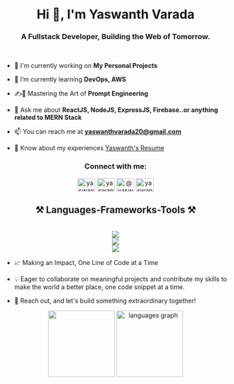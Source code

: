 <h1 align="center">Hi 👋, I'm Yaswanth Varada</h1>
<h3 align="center">A Fullstack Developer, Building the Web of Tomorrow.</h3>

<br>

- 🔭 I'm currently working on **My Personal Projects**

- 🌱 I’m currently learning **DevOps, AWS**

- ✍️🤖 Mastering the Art of **Prompt Engineering**  

- 💬 Ask me about **ReactJS, NodeJS, ExpressJS, Firebase..or anything related to MERN Stack**

- 📫 You can reach me at **yaswanthvarada20@gmail.com**

- 📄 Know about my experiences [Yaswanth's Resume](https://www.linkedin.com/in/yaswanth-varada/overlay/1732259196409/single-media-viewer/?profileId=ACoAADdJA_MBiYEtQDmIJTPBUk8C9pwHwEM476g)


<h3 align="center">Connect with me:</h3>
<p align="center">
<a href="https://linkedin.com/in/yaswanth varada" target="blank"><img align="center" src="https://raw.githubusercontent.com/rahuldkjain/github-profile-readme-generator/master/src/images/icons/Social/linked-in-alt.svg" alt="yaswanth varada" height="30" width="40" /></a>
<a href="https://instagram.com/yaswanth_varada" target="blank"><img align="center" src="https://raw.githubusercontent.com/rahuldkjain/github-profile-readme-generator/master/src/images/icons/Social/instagram.svg" alt="yaswanth_varada" height="30" width="40" /></a>
<a href="https://www.hackerrank.com/@yaswanthvarada20" target="blank"><img align="center" src="https://raw.githubusercontent.com/rahuldkjain/github-profile-readme-generator/master/src/images/icons/Social/hackerrank.svg" alt="@yaswanthvarada20" height="30" width="40" /></a>
<a href="https://www.leetcode.com/yaswanth_varada" target="blank"><img align="center" src="https://raw.githubusercontent.com/rahuldkjain/github-profile-readme-generator/master/src/images/icons/Social/leet-code.svg" alt="yaswanth_varada" height="30" width="40" /></a>
</p>

<h2 align="center">⚒️ Languages-Frameworks-Tools ⚒️</h2>
<br/>
<div align="center">
    <!-- First Row: Languages -->
    <img src="https://skillicons.dev/icons?i=html,css,javascript,typescript,python,c,cpp,java" />
    <br/>
    <!-- Second Row: Frameworks -->
    <img src="https://skillicons.dev/icons?i=react,nextjs,express,nodejs,bootstrap,tailwind,mui,vite,postman" />
    <br/>
    <!-- Third Row: Tools -->
    <img src="https://skillicons.dev/icons?i=vscode,github,git,firebase,mongodb,mysql,appwrite,figma,aws,redux" />
    <br/>
</div>

 - 📈 Making an Impact, One Line of Code at a Time

 - 💡 Eager to collaborate on meaningful projects and contribute my skills to make the world a better place, one code snippet at a time.

 - 📧 Reach out, and let's build something extraordinary together!

<div align="center">
 <img src="https://github-readme-stats.vercel.app/api?username=yaswanth-2005&theme=vue-dark&show_icons=true&hide_border=true&count_private=true" height="150"/>
  <img src="https://github-readme-stats.vercel.app/api/top-langs/?username=yaswanth-2005&theme=vue-dark&show_icons=true&hide_border=true&layout=compact" height="150" alt="languages graph"  />
</div>

